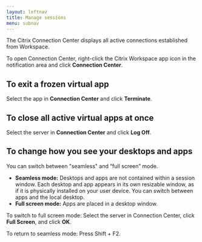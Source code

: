 ```yaml
---
layout: leftnav
title: Manage sessions
menu: subnav
---
```


The Citrix Connection Center displays all active connections established from Workspace.

To open Connection Center, right-click the Citrix Workspace app icon in the notification area and click **Connection Center**.

## To exit a frozen virtual app

Select the app in **Connection Center** and click **Terminate**.

## To close all active virtual apps at once

Select the server in **Connection Center** and click **Log Off**.

## To change how you see your desktops and apps

You can switch between "seamless" and “full screen” mode.

*  **Seamless mode:** Desktops and apps are not contained within a session window. Each desktop and app appears in its own resizable window, as if it is physically installed on your user device. You can switch between apps and the local desktop.
*  **Full screen mode:** Apps are placed in a desktop window.

To switch to full screen mode: Select the server in Connection Center, click **Full Screen**, and click **OK**.

To return to seamless mode: Press Shift + F2.
